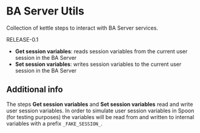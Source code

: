 BA Server Utils
===============

Collection of kettle steps to interact with BA Server services.

RELEASE-0.1
* __Get session variables__: reads session variables from the current user session in the BA Server
* __Set session variables__: writes session variables to the current user session in the BA Server


## Additional info

The steps **Get session variables** and **Set session variables** read and write user session variables. In order to
simulate user session variables in Spoon (for testing purposes) the variables will be read from and written to internal
variables with a prefix `_FAKE_SESSION_`.
